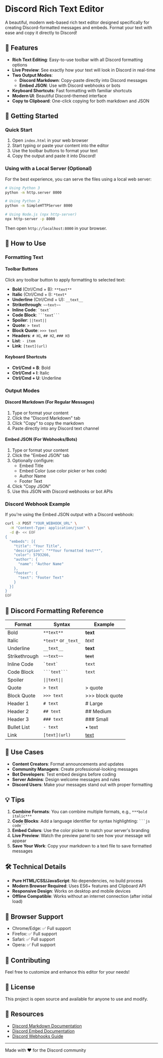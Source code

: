 # Discord Rich Text Editor

A beautiful, modern web-based rich text editor designed specifically for creating Discord-formatted messages and embeds. Format your text with ease and copy it directly to Discord!

## 🌟 Features

- **Rich Text Editing**: Easy-to-use toolbar with all Discord formatting options
- **Live Preview**: See exactly how your text will look in Discord in real-time
- **Two Output Modes**:
  - **Discord Markdown**: Copy-paste directly into Discord messages
  - **Embed JSON**: Use with Discord webhooks or bots
- **Keyboard Shortcuts**: Fast formatting with familiar shortcuts
- **Modern UI**: Beautiful Discord-themed interface
- **Copy to Clipboard**: One-click copying for both markdown and JSON

## 🚀 Getting Started

### Quick Start

1. Open `index.html` in your web browser
2. Start typing or paste your content into the editor
3. Use the toolbar buttons to format your text
4. Copy the output and paste it into Discord!

### Using with a Local Server (Optional)

For the best experience, you can serve the files using a local web server:

```bash
# Using Python 3
python -m http.server 8000

# Using Python 2
python -m SimpleHTTPServer 8000

# Using Node.js (npx http-server)
npx http-server -p 8000
```

Then open `http://localhost:8000` in your browser.

## 📝 How to Use

### Formatting Text

#### Toolbar Buttons
Click any toolbar button to apply formatting to selected text:

- **Bold** (Ctrl/Cmd + B): `**text**`
- **Italic** (Ctrl/Cmd + I): `*text*`
- **Underline** (Ctrl/Cmd + U): `__text__`
- **Strikethrough**: `~~text~~`
- **Inline Code**: `` `text` ``
- **Code Block**: ` ```text``` `
- **Spoiler**: `||text||`
- **Quote**: `> text`
- **Block Quote**: `>>> text`
- **Headers**: `# H1`, `## H2`, `### H3`
- **List**: `- item`
- **Link**: `[text](url)`

#### Keyboard Shortcuts
- **Ctrl/Cmd + B**: Bold
- **Ctrl/Cmd + I**: Italic
- **Ctrl/Cmd + U**: Underline

### Output Modes

#### Discord Markdown (For Regular Messages)
1. Type or format your content
2. Click the "Discord Markdown" tab
3. Click "Copy" to copy the markdown
4. Paste directly into any Discord text channel

#### Embed JSON (For Webhooks/Bots)
1. Type or format your content
2. Click the "Embed JSON" tab
3. Optionally configure:
   - Embed Title
   - Embed Color (use color picker or hex code)
   - Author Name
   - Footer Text
4. Click "Copy JSON"
5. Use this JSON with Discord webhooks or bot APIs

### Discord Webhook Example

If you're using the Embed JSON output with a Discord webhook:

```bash
curl -X POST "YOUR_WEBHOOK_URL" \
  -H "Content-Type: application/json" \
  -d @- << EOF
{
  "embeds": [{
    "title": "Your Title",
    "description": "**Your formatted text**",
    "color": 5793266,
    "author": {
      "name": "Author Name"
    },
    "footer": {
      "text": "Footer Text"
    }
  }]
}
EOF
```

## 🎨 Discord Formatting Reference

| Format | Syntax | Example |
|--------|--------|---------|
| Bold | `**text**` | **text** |
| Italic | `*text*` or `_text_` | *text* |
| Underline | `__text__` | __text__ |
| Strikethrough | `~~text~~` | ~~text~~ |
| Inline Code | `` `text` `` | `text` |
| Code Block | ` ```text``` ` | ```text``` |
| Spoiler | `\|\|text\|\|` | ||spoiler|| |
| Quote | `> text` | > quote |
| Block Quote | `>>> text` | >>> block quote |
| Header 1 | `# text` | # Large |
| Header 2 | `## text` | ## Medium |
| Header 3 | `### text` | ### Small |
| Bullet List | `- text` | • text |
| Link | `[text](url)` | [text](url) |

## 🎯 Use Cases

- **Content Creators**: Format announcements and updates
- **Community Managers**: Create professional-looking messages
- **Bot Developers**: Test embed designs before coding
- **Server Admins**: Design welcome messages and rules
- **Discord Users**: Make your messages stand out with proper formatting

## 💡 Tips

1. **Combine Formats**: You can combine multiple formats, e.g., `***bold italic***`
2. **Code Blocks**: Add a language identifier for syntax highlighting: ` ```js code``` `
3. **Embed Colors**: Use the color picker to match your server's branding
4. **Live Preview**: Watch the preview panel to see how your message will appear
5. **Save Your Work**: Copy your markdown to a text file to save formatted messages

## 🛠️ Technical Details

- **Pure HTML/CSS/JavaScript**: No dependencies, no build process
- **Modern Browser Required**: Uses ES6+ features and Clipboard API
- **Responsive Design**: Works on desktop and mobile devices
- **Offline Compatible**: Works without an internet connection (after initial load)

## 📱 Browser Support

- Chrome/Edge: ✅ Full support
- Firefox: ✅ Full support
- Safari: ✅ Full support
- Opera: ✅ Full support

## 🤝 Contributing

Feel free to customize and enhance this editor for your needs!

## 📄 License

This project is open source and available for anyone to use and modify.

## 🔗 Resources

- [Discord Markdown Documentation](https://support.discord.com/hc/en-us/articles/210298617-Markdown-Text-101)
- [Discord Embed Documentation](https://discord.com/developers/docs/resources/channel#embed-object)
- [Discord Webhooks Guide](https://discord.com/developers/docs/resources/webhook)

---

Made with ❤️ for the Discord community

